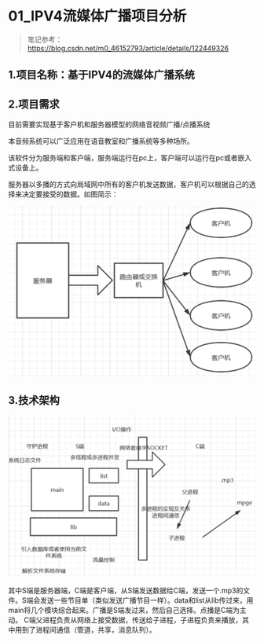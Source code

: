 # 01_IPV4流媒体广播项目分析
> 笔记参考：https://blog.csdn.net/m0_46152793/article/details/122449326
## 1.项目名称：基于IPV4的流媒体广播系统

## 2.项目需求

目前需要实现基于客户机和服务器模型的网络音视频广播/点播系统

本音频系统可以广泛应用在语音教室和广播系统等多种场所。

该软件分为服务端和客户端，服务端运行在pc上，客户端可以运行在pc或者嵌入式设备上。

服务器以多播的方式向局域网中所有的客户机发送数据，客户机可以根据自己的选择来决定要接受的数据。如图简示：

![项目需求](img/项目需求.png)

## 3.技术架构
![技术架构](img/技术架构.png)

其中S端是服务器端，C端是客户端，从S端发送数据给C端，发送一个.mp3的文件。S端会发送一些节目单（类似发送广播节目一样）。data和list从lib传过来，用main将几个模块综合起来。广播是S端发过来，然后自己选择。点播是C端为主动。
C端父进程负责从网络上接受数据，传送给子进程，子进程负责来播放，其中用到了进程间通信（管道，共享，消息队列）。